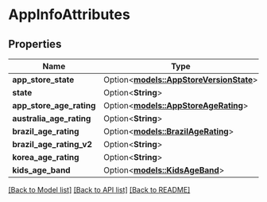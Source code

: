 # AppInfoAttributes

## Properties

Name | Type | Description | Notes
------------ | ------------- | ------------- | -------------
**app_store_state** | Option<[**models::AppStoreVersionState**](AppStoreVersionState.md)> |  | [optional]
**state** | Option<**String**> |  | [optional]
**app_store_age_rating** | Option<[**models::AppStoreAgeRating**](AppStoreAgeRating.md)> |  | [optional]
**australia_age_rating** | Option<**String**> |  | [optional]
**brazil_age_rating** | Option<[**models::BrazilAgeRating**](BrazilAgeRating.md)> |  | [optional]
**brazil_age_rating_v2** | Option<**String**> |  | [optional]
**korea_age_rating** | Option<**String**> |  | [optional]
**kids_age_band** | Option<[**models::KidsAgeBand**](KidsAgeBand.md)> |  | [optional]

[[Back to Model list]](../README.md#documentation-for-models) [[Back to API list]](../README.md#documentation-for-api-endpoints) [[Back to README]](../README.md)


